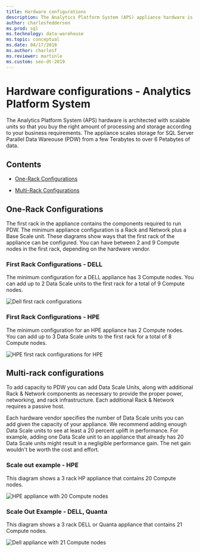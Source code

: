 ```yaml
---
title: Hardware configurations
description: The Analytics Platform System (APS) appliance hardware is architected  with scalable units so that you buy the right amount of processing and storage according to your business requirements. The appliance scales storage for Parallel Data Warehouse from a few terabytes to over 6 petabytes of data.  
author: charlesfeddersen 
ms.prod: sql
ms.technology: data-warehouse
ms.topic: conceptual
ms.date: 04/17/2018
ms.author: charlesf
ms.reviewer: martinle
ms.custom: seo-dt-2019
---
```


# Hardware configurations - Analytics Platform System
The Analytics Platform System (APS) hardware is architected with scalable units so that you buy the right amount of processing and storage according to your business requirements. The appliance scales storage for SQL Server Parallel Data Wareouse (PDW) from a few Terabytes to over 6 Petabytes of data.  
  
## Contents  
  
-   [One-Rack Configurations](#section1)  
  
-   [Multi-Rack Configurations](#section2)  

  
## <a name="section1"></a>One-Rack Configurations  
The first rack in the appliance contains the components required to run PDW. The minimum appliance configuration is a Rack and Network plus a Base Scale unit. These diagrams show ways that the first rack of the appliance can be configured. You can have between 2 and 9 Compute nodes in the first rack, depending on the hardware vendor.  
  
### First Rack Configurations - DELL  
The minimum configuration for a DELL appliance has 3 Compute nodes. You can add up to 2 Data Scale units to the first rack for a total of 9 Compute nodes.  
  
![Dell first rack configurations](media/first-rack-configurations-dell.png "Dell first rack configurations")  
  
### First Rack Configurations - HPE  
The minimum configuration for an HPE appliance has 2 Compute nodes. You can add up to 3 Data Scale units to the first rack for a total of 8 Compute nodes.  
  
![HPE first rack configurations for HPE](media/first-rack-configurations-hpe.png "HPE first rack configurations")  
  
## <a name="section2"></a>Multi-rack configurations  
To add capacity to PDW you can add Data Scale Units, along with additional Rack & Network components as necessary to provide the proper power, networking, and rack infrastructure. Each additional Rack & Network requires a passive host.  
  
Each hardware vendor specifies the number of Data Scale units you can add given the capacity of your appliance. We recommend adding enough Data Scale units to see at least a 20 percent uplift in performance. For example, adding one Data Scale unit to an appliance that already has 20 Data Scale units might result in a negligible performance gain. The net gain wouldn't be worth the cost and effort.  
  
### Scale out example - HPE  
This diagram shows a 3 rack HP appliance that contains 20 Compute nodes.  
  
![HPE appliance with 20 Compute nodes](media/scale-out-hpe.png "HPE appliance with 20 Compute nodes")  
  
### Scale Out Example - DELL, Quanta  
This diagram shows a 3 rack DELL or Quanta appliance that contains 21 Compute nodes.  
  
![Dell appliance with 21 Compute nodes](media/scale-out-dell.png "Dell appliance with 21 Compute nodes")  
 
